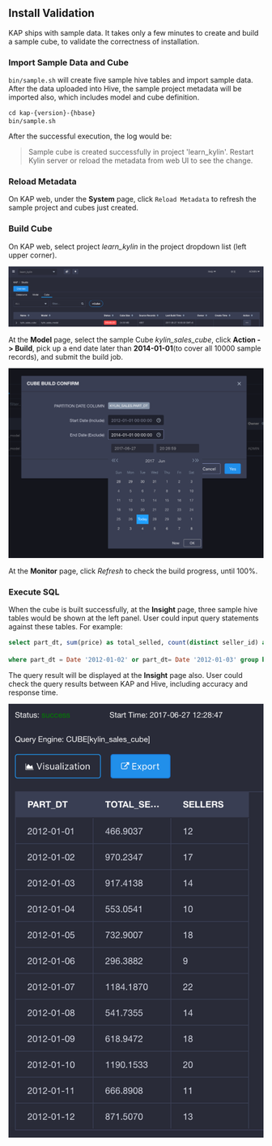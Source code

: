 ## Install Validation

KAP ships with sample data. It takes only a few minutes to create and build a sample cube, to validate the correctness of installation.

### Import Sample Data and Cube

`bin/sample.sh` will create five sample hive tables and import sample data. After the data uploaded into Hive, the sample project metadata will be imported also, which includes model and cube definition. 

```shell
cd kap-{version}-{hbase}
bin/sample.sh
```

After the successful execution, the log would be:

> Sample cube is created successfully in project 'learn_kylin'.
> Restart Kylin server or reload the metadata from web UI to see the change.

### Reload Metadata

On KAP web, under the **System** page, click `Reload Metadata` to refresh the sample project and cubes just created.

### Build Cube

On KAP web, select project *learn_kylin* in the project dropdown list (left upper corner). 

![](images/kap_learn_kylin.png)

At the **Model** page, select the sample Cube *kylin_sales_cube*, click **Action -> Build**, pick up a end date later than **2014-01-01**(to cover all 10000 sample records), and submit the build job.

![](images/kap_build_cube.png)

At the **Monitor** page, click *Refresh* to check the build progress, until 100%.

### Execute SQL

When the cube is built successfully, at the **Insight** page, three sample hive tables would be shown at the left panel. User could input query statements against these tables. For example: 

```sql
select part_dt, sum(price) as total_selled, count(distinct seller_id) as sellers from kylin_sales

where part_dt = Date '2012-01-02' or part_dt= Date '2012-01-03' group by part_dt order by part_dt
```

The query result will be displayed at the **Insight** page also. User could check the query results between KAP and Hive, including accuracy and response time. 

![](images/kap_query_result.png)
